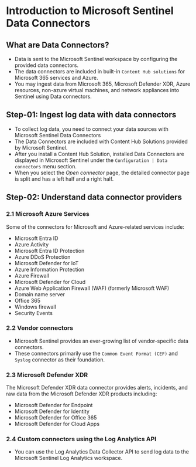 # Introduction to Microsoft Sentinel Data Connectors

## What are Data Connectors?

- Data is sent to the Microsoft Sentinel workspace by configuring the provided data connectors.
- The data connectors are included in built-in `Content Hub solutions` for Microsoft 365 services and Azure.
- You may ingest data from Microsoft 365, Microsoft Defender XDR, Azure resources, non-azure virtual machines, and network appliances into Sentinel using Data connectors.

## Step-01: Ingest log data with data connectors

- To collect log data, you need to connect your data sources with Microsoft Sentinel Data Connectors
- The Data Connectors are included with Content Hub Solutions provided by Microsoft Sentinel.
- After you install a Content Hub Solution, installed Data Connectors are displayed in Microsoft Sentinel under the `Configuration | Data connectors` menu section.
- When you select the _Open connector_ page, the detailed connector page is split and has a left half and a right half.

## Step-02: Understand data connector providers

### 2.1 Microsoft Azure Services

Some of the connectors for Microsoft and Azure-related services include:

- Microsoft Entra ID
- Azure Activity
- Microsoft Entra ID Protection
- Azure DDoS Protection
- Microsoft Defender for IoT
- Azure Information Protection
- Azure Firewall
- Microsoft Defender for Cloud
- Azure Web Application Firewall (WAF) (formerly Microsoft WAF)
- Domain name server
- Office 365
- Windows firewall
- Security Events

### 2.2 Vendor connectors

- Microsoft Sentinel provides an ever-growing list of vendor-specific data connectors.
- These connectors primarily use the `Common Event Format (CEF)` and `Syslog` connector as their foundation.

### 2.3 Microsoft Defender XDR

The Microsoft Defender XDR data connector provides alerts, incidents, and raw data from the Microsoft Defender XDR products including:

- Microsoft Defender for Endpoint
- Microsoft Defender for Identity
- Microsoft Defender for Office 365
- Microsoft Defender for Cloud Apps

### 2.4 Custom connectors using the Log Analytics API

- You can use the Log Analytics Data Collector API to send log data to the Microsoft Sentinel Log Analytics workspace.
